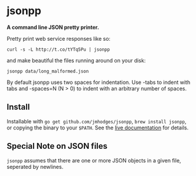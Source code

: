 jsonpp
======

**A command line JSON pretty printer.**

Pretty print web service responses like so:

    curl -s -L http://t.co/tYTq5Pu | jsonpp

and make beautiful the files running around on your disk:

    jsonpp data/long_malformed.json

By default jsonpp uses two spaces for indentation. Use -tabs to indent with
tabs and -spaces=N (N > 0) to indent with an arbitrary number of spaces.

Install
-------

Installable with `go get github.com/jmhodges/jsonpp`, `brew install jsonpp`,
or copying the binary to your `$PATH`. See the [live
documentation](http://jmhodges.github.com/jsonpp/) for details.

Special Note on JSON files
--------------------------

`jsonpp` assumes that there are one or more JSON objects in a given file,
seperated by newlines.

